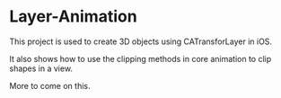 Layer-Animation
===============

This project is used to create 3D objects using CATransforLayer in iOS.

It also shows how to use the clipping methods in core animation to clip 
shapes in a view.

More to come on this.
